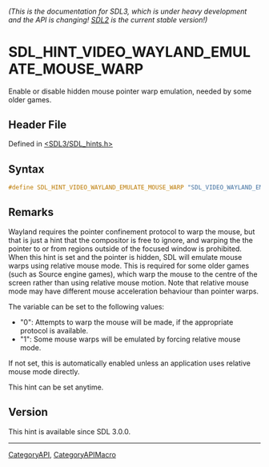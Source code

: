 ###### (This is the documentation for SDL3, which is under heavy development and the API is changing! [SDL2](https://wiki.libsdl.org/SDL2/) is the current stable version!)
# SDL_HINT_VIDEO_WAYLAND_EMULATE_MOUSE_WARP

Enable or disable hidden mouse pointer warp emulation, needed by some older games.

## Header File

Defined in [<SDL3/SDL_hints.h>](https://github.com/libsdl-org/SDL/blob/main/include/SDL3/SDL_hints.h)

## Syntax

```c
#define SDL_HINT_VIDEO_WAYLAND_EMULATE_MOUSE_WARP "SDL_VIDEO_WAYLAND_EMULATE_MOUSE_WARP"
```

## Remarks

Wayland requires the pointer confinement protocol to warp the mouse, but
that is just a hint that the compositor is free to ignore, and warping the
the pointer to or from regions outside of the focused window is prohibited.
When this hint is set and the pointer is hidden, SDL will emulate mouse
warps using relative mouse mode. This is required for some older games
(such as Source engine games), which warp the mouse to the centre of the
screen rather than using relative mouse motion. Note that relative mouse
mode may have different mouse acceleration behaviour than pointer warps.

The variable can be set to the following values:

- "0": Attempts to warp the mouse will be made, if the appropriate protocol
  is available.
- "1": Some mouse warps will be emulated by forcing relative mouse mode.

If not set, this is automatically enabled unless an application uses
relative mouse mode directly.

This hint can be set anytime.

## Version

This hint is available since SDL 3.0.0.

----
[CategoryAPI](CategoryAPI), [CategoryAPIMacro](CategoryAPIMacro)

